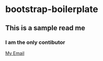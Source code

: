 # bootstrap-boilerplate
## This is a sample read me
### I am the only contibutor 
[My Email](RaymondMCastelan@gmail.com)
